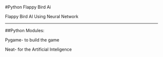 #Python Flappy Bird Ai

Flappy Bird AI Using Neural Network

---

##Python Modules:

Pygame- to build the game

Neat- for the Artificial Inteligence